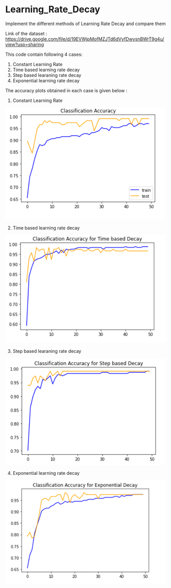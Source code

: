 # Learning_Rate_Decay
Implement the different methods of Learning Rate Decay and compare them

Link of the dataset : https://drive.google.com/file/d/19EVWjpMofMZJTd6dVyfDwysnBWrT9g4u/view?usp=sharing

This code contain following 4 cases:
1) Constant Learning Rate
2) Time based learning rate decay
3) Step based learaning rate decay
4) Exponential learning rate decay

The accuracy plots obtained in each case is given below :

1) Constant Learning Rate

![](Constant_LR.png)

2) Time based learning rate decay

![](Time_Based_LRD.png)

3) Step based learaning rate decay

![](Step_Based_LRD.png)

4) Exponential learning rate decay

![](Exponential_LRD.png)
